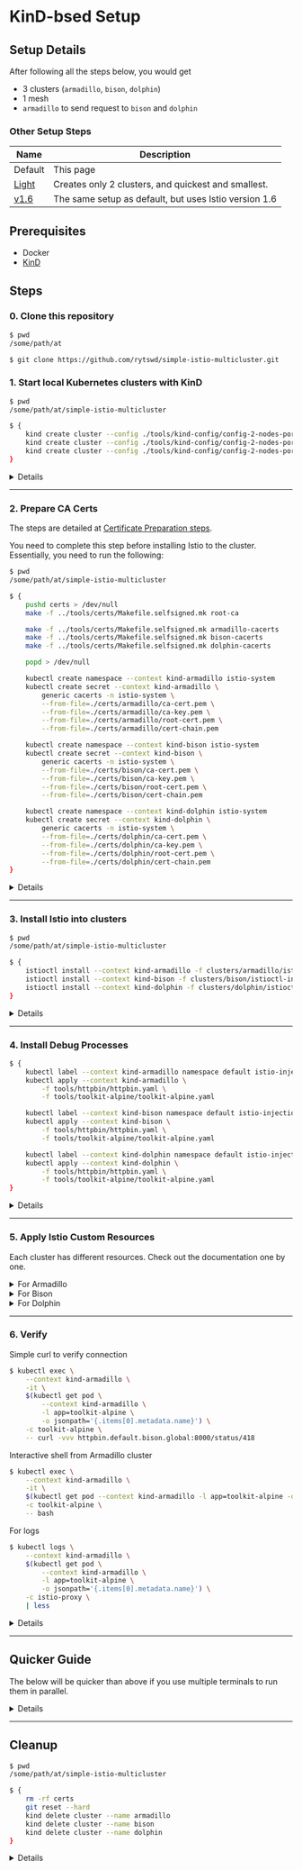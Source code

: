 # KinD-bsed Setup

## Setup Details

After following all the steps below, you would get

- 3 clusters (`armadillo`, `bison`, `dolphin`)
- 1 mesh
- `armadillo` to send request to `bison` and `dolphin`

### Other Setup Steps

| Name    | Description                                           |
| ------- | ----------------------------------------------------- |
| Default | This page                                             |
| [Light] | Creates only 2 clusters, and quickest and smallest.   |
| [v1.6]  | The same setup as default, but uses Istio version 1.6 |

[light]: https://github.com/rytswd/simple-istio-multicluster/tree/master/docs/kind-based/light.md
[v1.6]: https://github.com/rytswd/simple-istio-multicluster/tree/master/docs/kind-based/v1.6.md

## Prerequisites

- Docker
- [KinD](https://kind.sigs.k8s.io/)

## Steps

### 0. Clone this repository

```bash
$ pwd
/some/path/at

$ git clone https://github.com/rytswd/simple-istio-multicluster.git
```

### 1. Start local Kubernetes clusters with KinD

```bash
$ pwd
/some/path/at/simple-istio-multicluster

$ {
    kind create cluster --config ./tools/kind-config/config-2-nodes-port-32001.yaml --name armadillo
    kind create cluster --config ./tools/kind-config/config-2-nodes-port-32002.yaml --name bison
    kind create cluster --config ./tools/kind-config/config-2-nodes-port-32004.yaml --name dolphin
}
```

<details>
<summary>Details</summary>

KinD clusters are created with 3 almost identical configurations. The configuration ensures the Kubernetes version is v1.17 with 2 nodes in place (1 for control plane, 1 for worker).

The difference between the configuration is the open port setup. Because clusters needs to talk to each other, we need them to be externally available. With KinD, external IP does not get assigned by default, and for this demo, we are using NodePort for the entry points, effectively mocking the multi-network setup.

As you can see `istioctl-input.yaml` in each cluster, the NodePort used are:

- Armadillo will set up Istio IngressGateway with 32001 NodePort
- Bison will set up Istio IngressGateway with 32002 NodePort
- Dolphin will set up Istio IngressGateway with 32004 NodePort

</details>

---

### 2. Prepare CA Certs

The steps are detailed at [Certificate Preparation steps](https://github.com/rytswd/simple-istio-multicluster/tree/master/docs/cert-prep/README.md).

You need to complete this step before installing Istio to the cluster. Essentially, you need to run the following:

```bash
$ pwd
/some/path/at/simple-istio-multicluster

$ {
    pushd certs > /dev/null
    make -f ../tools/certs/Makefile.selfsigned.mk root-ca

    make -f ../tools/certs/Makefile.selfsigned.mk armadillo-cacerts
    make -f ../tools/certs/Makefile.selfsigned.mk bison-cacerts
    make -f ../tools/certs/Makefile.selfsigned.mk dolphin-cacerts

    popd > /dev/null

    kubectl create namespace --context kind-armadillo istio-system
    kubectl create secret --context kind-armadillo \
        generic cacerts -n istio-system \
        --from-file=./certs/armadillo/ca-cert.pem \
        --from-file=./certs/armadillo/ca-key.pem \
        --from-file=./certs/armadillo/root-cert.pem \
        --from-file=./certs/armadillo/cert-chain.pem

    kubectl create namespace --context kind-bison istio-system
    kubectl create secret --context kind-bison \
        generic cacerts -n istio-system \
        --from-file=./certs/bison/ca-cert.pem \
        --from-file=./certs/bison/ca-key.pem \
        --from-file=./certs/bison/root-cert.pem \
        --from-file=./certs/bison/cert-chain.pem

    kubectl create namespace --context kind-dolphin istio-system
    kubectl create secret --context kind-dolphin \
        generic cacerts -n istio-system \
        --from-file=./certs/dolphin/ca-cert.pem \
        --from-file=./certs/dolphin/ca-key.pem \
        --from-file=./certs/dolphin/root-cert.pem \
        --from-file=./certs/dolphin/cert-chain.pem
}
```

<details>
<summary>Details</summary>

If you do not create the certificate before Istio is installed to the cluster, Istio will fall back to use its own certificate. This will cause an issue when you try to use your custom cert later on. It's best to get the cert ready first - otherwise you will likely need to run through a bunch of restarts of Istio components to ensure the correct cert is picked up.

Each command is associated with some comments to clarify what they do:

```bash
{
    # Get into certs directory
    pushd certs > /dev/null

    # Create Root CA, which would then be used to sign Intermediate CAs.
    make -f ../tools/certs/Makefile.selfsigned.mk root-ca

    # Create Intermediate CA for each cluster. All clusters have their own
    # certs for security reason.
    make -f ../tools/certs/Makefile.selfsigned.mk armadillo-cacerts
    make -f ../tools/certs/Makefile.selfsigned.mk bison-cacerts
    make -f ../tools/certs/Makefile.selfsigned.mk dolphin-cacerts

    # Get back to previous directory
    popd > /dev/null

    # Create a secret `cacerts`, which is used by Istio.
    # Istio's component `istiod` will use this, and if there is no secret in
    # place before `istiod` starts up, it would fall back to use Istio's
    # default CA which is only menat to be used for testing.
    #
    # The below commands are for Armadillo cluster.
    kubectl create namespace --context kind-armadillo istio-system
    kubectl create secret --context kind-armadillo \
        generic cacerts -n istio-system \
        --from-file=./certs/armadillo/ca-cert.pem \
        --from-file=./certs/armadillo/ca-key.pem \
        --from-file=./certs/armadillo/root-cert.pem \
        --from-file=./certs/armadillo/cert-chain.pem
    #
    # The below commands are for Bison cluster.
    kubectl create namespace --context kind-bison istio-system
    kubectl create secret --context kind-bison \
        generic cacerts -n istio-system \
        --from-file=./certs/bison/ca-cert.pem \
        --from-file=./certs/bison/ca-key.pem \
        --from-file=./certs/bison/root-cert.pem \
        --from-file=./certs/bison/cert-chain.pem
    #
    # The below commands are for Dolphin cluster.
    kubectl create namespace --context kind-dolphin istio-system
    kubectl create secret --context kind-dolphin \
        generic cacerts -n istio-system \
        --from-file=./certs/dolphin/ca-cert.pem \
        --from-file=./certs/dolphin/ca-key.pem \
        --from-file=./certs/dolphin/root-cert.pem \
        --from-file=./certs/dolphin/cert-chain.pem
}
```

</details>

---

### 3. Install Istio into clusters

```bash
$ pwd
/some/path/at/simple-istio-multicluster

$ {
    istioctl install --context kind-armadillo -f clusters/armadillo/istioctl-input.yaml
    istioctl install --context kind-bison -f clusters/bison/istioctl-input.yaml
    istioctl install --context kind-dolphin -f clusters/dolphin/istioctl-input.yaml
}
```

<details>
<summary>Details</summary>

Install Istio into each cluster. Istio can be installed in a few ways, but `istioctl install` is the most standard way recommended by the official documentation. It is also possible to create a lengthy YAML definition, so that we can even have GitOps as a part of Istio installation.

As to the configurations, Armadillo and Bison have almost identical cluster setup. The main difference is the name used by various components (Ingress and Egress Gateways have `armadillo-` or `bison-` prefix, and so on). Also, as the previous step created the KinD cluster with different NodePort for Istio IngressGateway, you can see the corresponding port being used in `istioctl-input.yaml`.

</details>

---

### 4. Install Debug Processes

```bash
$ {
    kubectl label --context kind-armadillo namespace default istio-injection=enabled
    kubectl apply --context kind-armadillo \
        -f tools/httpbin/httpbin.yaml \
        -f tools/toolkit-alpine/toolkit-alpine.yaml

    kubectl label --context kind-bison namespace default istio-injection=enabled
    kubectl apply --context kind-bison \
        -f tools/httpbin/httpbin.yaml \
        -f tools/toolkit-alpine/toolkit-alpine.yaml

    kubectl label --context kind-dolphin namespace default istio-injection=enabled
    kubectl apply --context kind-dolphin \
        -f tools/httpbin/httpbin.yaml \
        -f tools/toolkit-alpine/toolkit-alpine.yaml
}
```

<details>
<summary>Details</summary>

There are 3 actions happening, and for 3 clusters (Armadillo, Bison, and Dolphin).

Firstly, `kubectl label namespace default istio-injection=enabled` marks that namespace (in this case `default` namespace) as Istio Sidecar enabled. This means any Pod that gets created in this namespace will go through Istio's MutatingWebhook, and Istio's Sidecar component (`istio-proxy`) will be embedded into the same Pod. Without this setup, you will need to add Sidecar separately by running `istioctl` commands, which may be ok for testing, but certainly not scalable.

Second action is to install the testing tools. `httpbin` is a nice Web server which can handle incoming HTTP request and return arbitrary output based on the input path. `toolkit-alpine` is a lightweight container which has a few tools useful for testing, such as `curl`, `dig`, etc.

</details>

---

### 5. Apply Istio Custom Resources

Each cluster has different resources. Check out the documentation one by one.

<details>
<summary>For Armadillo</summary>

#### 5.1. Add `istiocoredns` as a part of CoreDNS ConfigMap

```bash
$ pwd
/some/path/at/simple-istio-multicluster

$ {
    export ARMADILLO_ISTIOCOREDNS_CLUSTER_IP=$(kubectl get svc \
        --context kind-armadillo \
        -n istio-system \
        istiocoredns \
        -o jsonpath={.spec.clusterIP})
    echo $ARMADILLO_ISTIOCOREDNS_CLUSTER_IP
}

10.xx.xx.xx

$ {
    sed -i '' -e "s/REPLACE_WITH_ISTIOCOREDNS_CLUSTER_IP/$ARMADILLO_ISTIOCOREDNS_CLUSTER_IP/" \
        clusters/armadillo/coredns-configmap.yaml
    kubectl apply --context kind-armadillo \
        -f clusters/armadillo/armadillo-services.yaml \
        -f clusters/armadillo/coredns-configmap.yaml
}

Warning: kubectl apply should be used on resource created by either kubectl create --save-config or kubectl apply
configmap/coredns configured
```

<details>
<summary>Details</summary>

Istio's `istiocoredns` handles DNS lookup, and thus, you need to let Kubernetes know that `istiocoredns` gets the DNS request. Get the K8s Service cluster IP in `ARMADILLO_ISTIOCOREDNS_CLUSTER_IP` env variable, so that you can use that in `coredns-configmap.yaml` as the endpoint.

This will then be applied to `kube-system/coredns` ConfigMap. As KinD comes with CoreDNS as the default DNS and its own ConfigMap, you will see a warning about the original ConfigMap being overridden with the custom one. This is fine for testing, but you may want to carefully examine the DNS setup as that could have significant impact.

</details>

---

#### 5.2. Add ServiceEntry for Bison

Before completing this, make sure the cluster Bison is also started, and has completed Istio installation.

```bash
$ pwd
/some/path/at/simple-istio-multicluster

$ {
    export ARMADILLO_EGRESS_GATEWAY_ADDRESS=$(kubectl get svc \
        --context=kind-armadillo \
        -n istio-system \
        --selector=app=armadillo-multicluster-egressgateway \
        -o jsonpath='{.items[0].spec.clusterIP}')
    echo $ARMADILLO_EGRESS_GATEWAY_ADDRESS
    sed -i '' -e "s/REPLACE_WITH_EGRESS_GATEWAY_CLUSTER_IP/$ARMADILLO_EGRESS_GATEWAY_ADDRESS/g" \
        clusters/armadillo/bison-connections.yaml
}

10.xx.xx.xx

$ {
    export BISON_INGRESS_GATEWAY_ADDRESS=$(kubectl get svc \
        --context=kind-bison \
        -n istio-system \
        --selector=app=istio-ingressgateway \
        -o jsonpath='{.items[0].status.loadBalancer.ingress[0].ip}' 2>/dev/null || echo '172.18.0.1')
    echo $BISON_INGRESS_GATEWAY_ADDRESS
    {
        sed -i '' -e "s/REPLACE_WITH_BISON_INGRESS_GATEWAY_ADDRESS/$BISON_INGRESS_GATEWAY_ADDRESS/g" \
            clusters/armadillo/bison-connections.yaml
        if [[ $BISON_INGRESS_GATEWAY_ADDRESS == '172.18.0.1' ]]; then
            sed -i '' -e "s/15443 # Istio Ingress Gateway port/32002/" \
                clusters/armadillo/bison-connections.yaml
        fi
    }
}

172.18.0.1

$ kubectl apply --context kind-armadillo \
    -f clusters/armadillo/bison-connections.yaml

serviceentry.networking.istio.io/bison-services created
```

<details>
<summary>Details</summary>

**WARNING**: The current setup does NOT go through EgressGateway, and simply skips it. This needs further investigation.

There are 2 places that are being updated in a single file `clusters/armadillo/bison-connections.yaml`. The first one is for Armadillo's EgressGateway, and the second is for Bison's IngressGateway. This means the traffic follows the below pattern.

```
[ Armadillo Cluster]                                  Cluster Border                                         [ Bison Cluster]
                                                             |
App Container A ==> Istio Sidecar Proxy ==> Egress Gateway ==|==> Ingress Gateway ==> Istio Sidecar Proxy ==> App Container B
                                                             |
```

This means that, when you need App Container A to talk to App Container B on the other cluster, you need to provide 2 endpoints.

In order for 2 KinD clusters to talk to each other, the extra `sed` takes place to fallback to use `172.18.0.1` as endpoint address (which is a mapping outside of cluster), and because Bison's Ingress Gateway is set up with NodePort of `32002`, we replace the default port of `15443` with `32002`.

The command may look confusing, but the update is simple. If you cloned this repo at the step 0, you can easily see from git diff.

</details>

---

#### 5.3. Add ServiceEntry for Dolphin

Before completing this, make sure the cluster Dolphin is also started, and has completed Istio installation.

```bash
$ pwd
/some/path/at/simple-istio-multicluster

$ {
    export ARMADILLO_EGRESS_GATEWAY_ADDRESS=$(kubectl get svc \
        --context=kind-armadillo \
        -n istio-system \
        --selector=app=armadillo-multicluster-egressgateway \
        -o jsonpath='{.items[0].spec.clusterIP}')
    echo $ARMADILLO_EGRESS_GATEWAY_ADDRESS
    sed -i '' -e "s/REPLACE_WITH_EGRESS_GATEWAY_CLUSTER_IP/$ARMADILLO_EGRESS_GATEWAY_ADDRESS/g" \
        clusters/armadillo/dolphin-connections.yaml
}

10.xx.xx.xx

$ {
    export DOLPHIN_INGRESS_GATEWAY_ADDRESS=$(kubectl get svc \
        --context=kind-dolphin \
        -n istio-system \
        --selector=app=istio-ingressgateway \
        -o jsonpath='{.items[0].status.loadBalancer.ingress[0].ip}' 2>/dev/null || echo '172.18.0.1')
    echo $DOLPHIN_INGRESS_GATEWAY_ADDRESS
    {
        sed -i '' -e "s/REPLACE_WITH_DOLPHIN_INGRESS_GATEWAY_ADDRESS/$DOLPHIN_INGRESS_GATEWAY_ADDRESS/g" \
            clusters/armadillo/dolphin-connections.yaml
        if [[ $DOLPHIN_INGRESS_GATEWAY_ADDRESS == '172.18.0.1' ]]; then
            sed -i '' -e "s/15443 # Istio Ingress Gateway port/32004/" \
                clusters/armadillo/dolphin-connections.yaml
        fi
    }
}

172.18.0.1

$ kubectl apply --context kind-armadillo \
    -f clusters/armadillo/dolphin-connections.yaml

serviceentry.networking.istio.io/dolphin-services created
```

<details>
<summary>Details</summary>

To be updated

</details>

---

</details>

<details>
<summary>For Bison</summary>

```bash
$ pwd
/some/path/at/simple-istio-multicluster

$ kubectl apply --context kind-bison \
    -f clusters/bison/bison-services.yaml \
    -f clusters/bison/multicluster-setup.yaml
```

If you are using Istio v1.6, you will get an error from the above. You need to run the following command:

```bash
$ pwd
/some/path/at/simple-istio-multicluster

$ kubectl apply --context kind-bison \
    -f clusters/bison/multicluster-setup-1.6.yaml
```

<details>
<summary>Details</summary>

To be updated

</details>

</details>

<details>
<summary>For Dolphin</summary>

```bash
$ pwd
/some/path/at/simple-istio-multicluster

$ kubectl apply --context kind-dolphin \
    -f clusters/dolphin/dolphin-services.yaml \
    -f clusters/dolphin/multicluster-setup.yaml
```

If you are using Istio v1.6, you will get an error from the above. You need to run the following command:

```bash
$ pwd
/some/path/at/simple-istio-multicluster

$ kubectl apply --context kind-bison \
    -f clusters/bison/multicluster-setup-1.6.yaml
```

<details>
<summary>Details</summary>

To be updated

</details>

</details>

---

### 6. Verify

Simple curl to verify connection

```bash
$ kubectl exec \
    --context kind-armadillo \
    -it \
    $(kubectl get pod \
        --context kind-armadillo \
        -l app=toolkit-alpine \
        -o jsonpath='{.items[0].metadata.name}') \
    -c toolkit-alpine \
    -- curl -vvv httpbin.default.bison.global:8000/status/418
```

Interactive shell from Armadillo cluster

```bash
$ kubectl exec \
    --context kind-armadillo \
    -it \
    $(kubectl get pod --context kind-armadillo -l app=toolkit-alpine -o jsonpath='{.items[0].metadata.name}') \
    -c toolkit-alpine \
    -- bash
```

For logs

```bash
$ kubectl logs \
    --context kind-armadillo \
    $(kubectl get pod \
        --context kind-armadillo \
        -l app=toolkit-alpine \
        -o jsonpath='{.items[0].metadata.name}') \
    -c istio-proxy \
    | less
```

<details>
<summary>Details</summary>

`kubectl exec -it` is used to execute some command from the main container deployed from 4. Install Debug Processes.

The verification uses `curl` to connect from Armadillo's "toolkit" to Bison's "httpbin". The address here `httpbin.default.bison.global` is intentionally different from the Istio's official guidance of `httpbin.default.global`, as this would be important if you need to connect more than 2 clusters to form the mesh. This address of `httpbin.default.bison.global` can be pretty much anything you want, as long as you have the proper conversion logic defined in the target cluster - in this case Bison.

_TODO: More to be added_

</details>

---

## Quicker Guide

The below will be quicker than above if you use multiple terminals to run them in parallel.

<details>
<summary>Details</summary>

### Prep - run before all

```bash
$ pwd
/some/path/at/simple-istio-multicluster

$ {
    pushd certs > /dev/null

    make -f ../tools/certs/Makefile.selfsigned.mk root-ca

    make -f ../tools/certs/Makefile.selfsigned.mk armadillo-cacerts
    make -f ../tools/certs/Makefile.selfsigned.mk bison-cacerts
    make -f ../tools/certs/Makefile.selfsigned.mk dolphin-cacerts

    popd > /dev/null
}
```

### Armadillo

**NOTE**: Armadillo has a dependency to Bison and Dolphin, so set up those clusters first.

```bash
$ pwd
/some/path/at/simple-istio-multicluster

$ {
    kind create cluster --config ./tools/kind-config/config-1-node-port-32001.yaml --name armadillo

    kubectl create namespace --context kind-armadillo istio-system
    kubectl create secret --context kind-armadillo \
        generic cacerts -n istio-system \
        --from-file=./certs/armadillo/ca-cert.pem \
        --from-file=./certs/armadillo/ca-key.pem \
        --from-file=./certs/armadillo/root-cert.pem \
        --from-file=./certs/armadillo/cert-chain.pem

    istioctl install --context kind-armadillo -f clusters/armadillo/istioctl-input.yaml

    kubectl label --context kind-armadillo namespace default istio-injection=enabled
    kubectl apply --context kind-armadillo \
        -f tools/httpbin/httpbin.yaml \
        -f tools/toolkit-alpine/toolkit-alpine.yaml

    export ARMADILLO_ISTIOCOREDNS_CLUSTER_IP=$(kubectl get svc \
        --context kind-armadillo \
        -n istio-system \
        istiocoredns \
        -o jsonpath={.spec.clusterIP})
    sed -i '' -e "s/REPLACE_WITH_ISTIOCOREDNS_CLUSTER_IP/$ARMADILLO_ISTIOCOREDNS_CLUSTER_IP/" \
        clusters/armadillo/coredns-configmap.yaml
    kubectl apply --context kind-armadillo \
        -f clusters/armadillo/armadillo-services.yaml \
        -f clusters/armadillo/coredns-configmap.yaml

    export ARMADILLO_EGRESS_GATEWAY_ADDRESS=$(kubectl get svc \
        --context=kind-armadillo \
        -n istio-system \
        --selector=app=armadillo-multicluster-egressgateway \
        -o jsonpath='{.items[0].spec.clusterIP}')
    sed -i '' -e "s/REPLACE_WITH_EGRESS_GATEWAY_CLUSTER_IP/$ARMADILLO_EGRESS_GATEWAY_ADDRESS/g" \
        clusters/armadillo/bison-connections.yaml
    export BISON_INGRESS_GATEWAY_ADDRESS=$(kubectl get svc \
        --context=kind-bison \
        -n istio-system \
        --selector=app=istio-ingressgateway \
        -o jsonpath='{.items[0].status.loadBalancer.ingress[0].ip}' 2>/dev/null || echo '172.18.0.1')
    sed -i '' -e "s/REPLACE_WITH_BISON_INGRESS_GATEWAY_ADDRESS/$BISON_INGRESS_GATEWAY_ADDRESS/g" \
        clusters/armadillo/bison-connections.yaml
    if [[ $BISON_INGRESS_GATEWAY_ADDRESS == '172.18.0.1' ]]; then
        sed -i '' -e "s/15443 # Istio Ingress Gateway port/32002/" \
            clusters/armadillo/bison-connections.yaml
    fi
    kubectl apply --context kind-armadillo \
        -f clusters/armadillo/bison-connections.yaml

    export ARMADILLO_EGRESS_GATEWAY_ADDRESS=$(kubectl get svc \
        --context=kind-armadillo \
        -n istio-system \
        --selector=app=armadillo-multicluster-egressgateway \
        -o jsonpath='{.items[0].spec.clusterIP}')
    sed -i '' -e "s/REPLACE_WITH_EGRESS_GATEWAY_CLUSTER_IP/$ARMADILLO_EGRESS_GATEWAY_ADDRESS/g" \
        clusters/armadillo/dolphin-connections.yaml
    export DOLPHIN_INGRESS_GATEWAY_ADDRESS=$(kubectl get svc \
        --context=kind-dolphin \
        -n istio-system \
        --selector=app=istio-ingressgateway \
        -o jsonpath='{.items[0].status.loadBalancer.ingress[0].ip}' 2>/dev/null || echo '172.18.0.1')
    sed -i '' -e "s/REPLACE_WITH_DOLPHIN_INGRESS_GATEWAY_ADDRESS/$DOLPHIN_INGRESS_GATEWAY_ADDRESS/g" \
        clusters/armadillo/dolphin-connections.yaml
    if [[ $DOLPHIN_INGRESS_GATEWAY_ADDRESS == '172.18.0.1' ]]; then
        sed -i '' -e "s/15443 # Istio Ingress Gateway port/32004/" \
            clusters/armadillo/dolphin-connections.yaml
    fi
    kubectl apply --context kind-armadillo \
        -f clusters/armadillo/dolphin-connections.yaml
}
```

### Bison

```bash
$ pwd
/some/path/at/simple-istio-multicluster

$ {
    kind create cluster --config ./tools/kind-config/config-1-node-port-32002.yaml --name bison

    kubectl create namespace --context kind-bison istio-system
    kubectl create secret --context kind-bison \
        generic cacerts -n istio-system \
        --from-file=./certs/bison/ca-cert.pem \
        --from-file=./certs/bison/ca-key.pem \
        --from-file=./certs/bison/root-cert.pem \
        --from-file=./certs/bison/cert-chain.pem

    istioctl install --context kind-bison -f clusters/bison/istioctl-input.yaml

    kubectl label --context kind-bison namespace default istio-injection=enabled
    kubectl apply --context kind-bison \
        -f tools/httpbin/httpbin.yaml \
        -f tools/toolkit-alpine/toolkit-alpine.yaml

    kubectl apply --context kind-bison \
        -f clusters/bison/bison-services.yaml \
        -f clusters/bison/multicluster-setup.yaml
}
```

### Dolphin

```bash
$ pwd
/some/path/at/simple-istio-multicluster

$ {
    kind create cluster --config ./tools/kind-config/config-1-node-port-32004.yaml --name dolphin

    kubectl create namespace --context kind-dolphin istio-system
    kubectl create secret --context kind-dolphin \
        generic cacerts -n istio-system \
        --from-file=./certs/dolphin/ca-cert.pem \
        --from-file=./certs/dolphin/ca-key.pem \
        --from-file=./certs/dolphin/root-cert.pem \
        --from-file=./certs/dolphin/cert-chain.pem

    istioctl install --context kind-dolphin -f clusters/dolphin/istioctl-input.yaml

    kubectl label --context kind-dolphin namespace default istio-injection=enabled
    kubectl apply --context kind-dolphin \
        -f tools/httpbin/httpbin.yaml \
        -f tools/toolkit-alpine/toolkit-alpine.yaml

    kubectl apply --context kind-dolphin \
        -f clusters/dolphin/dolphin-services.yaml \
        -f clusters/dolphin/multicluster-setup.yaml
}
```

</details>

---

## Cleanup

```bash
$ pwd
/some/path/at/simple-istio-multicluster

$ {
    rm -rf certs
    git reset --hard
    kind delete cluster --name armadillo
    kind delete cluster --name bison
    kind delete cluster --name dolphin
}
```

<details>
<summary>Details</summary>

Remove the entire `certs` directory, and `git reset --hard` to remove all the changes.

KinD clusters can be deleted with `kind delete cluster` - and you can provide `--name` to specify one.

As the above steps creates multiple clusters, this step makes sure to delete all.

Because all the Istio components are inside KinD cluster, deleting the cluster will remove everything that was generated / configured / deployed.

</details>
